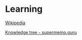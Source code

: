 # Learning
[Wikipedia](https://en.wikipedia.org/wiki/Learning)

[Knowledge tree - supermemo.guru](https://supermemo.guru/wiki/Knowledge_tree)
